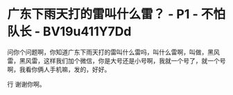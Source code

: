 # 广东下雨天打的雷叫什么雷？ - P1 - 不怕队长 - BV19u411Y7Dd

问你个问题啊，你知道广东下雨天打的雷叫什么雷吗，叫什么雷啊，叫做，黑风雷，黑风雷，这样我们加个微信，你是大号还是小号啊，我就一个号了，就一个号啊，我看你俩人手机嘛，发的，好好。

行 谢谢你啊。